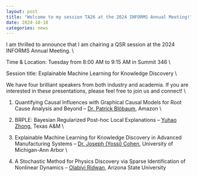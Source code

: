 ```yaml
---
layout: post
title: "Welcome to my session TA26 at the 2024 INFORMS Annual Meeting!"
date: 2024-10-18
categories: news
---
```

I am thrilled to announce that I am chairing a QSR session at the 2024 INFORMS Annual Meeting. \

Time & Location: Tuesday from 8:00 AM to 9:15 AM in Summit 346 \

Session title: Explainable Machine Learning for Knowledge Discovery \

We have four brilliant speakers from both industry and academia. If you are interested in these presentations, please feel free to join us and connect! \

1. Quantifying Causal Influences with Graphical Causal Models for Root Cause Analysis and Beyond – [Dr. Patrick Blöbaum](https://www.linkedin.com/in/patrickbloebaum/?lipi=urn%3Ali%3Apage%3Ad_flagship3_detail_base%3BAe%2FX7gkZSAO4o5e8Ii6faw%3D%3D), Amazon \

2. BRPLE: Bayesian Regularized Post-hoc Local Explanations – [Yuhao Zhong](www.yuhao-zhong.com), Texas A&M \

3. Explainable Machine Learning for Knowledge Discovery in Advanced Manufacturing Systems – [Dr. Joseph (Yossi) Cohen](https://www.linkedin.com/in/joseph-yossi-cohen-348296127/?lipi=urn%3Ali%3Apage%3Ad_flagship3_detail_base%3BAe%2FX7gkZSAO4o5e8Ii6faw%3D%3D), University of Michigan-Ann Arbor \

4. A Stochastic Method for Physics Discovery via Sparse Identification of Nonlinear Dynamics – [Olabiyi Ridwan](https://www.linkedin.com/in/olabiyi-ridwan/?lipi=urn%3Ali%3Apage%3Ad_flagship3_detail_base%3BAe%2FX7gkZSAO4o5e8Ii6faw%3D%3D), Arizona State University 
